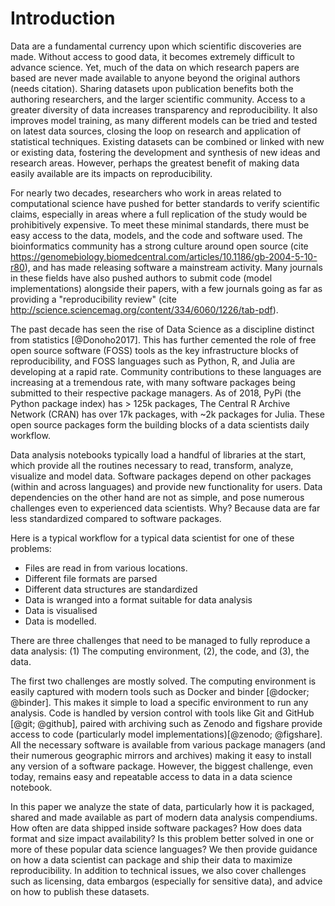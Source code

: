 
# Introduction

Data are a fundamental currency upon which scientific discoveries are made. Without access to good data, it becomes extremely difficult to advance science. Yet, much of the data on which research papers are based are never made available to anyone beyond the original authors (needs citation). Sharing datasets upon publication benefits both the authoring researchers, and the larger scientific community. Access to a greater diversity of data increases transparency and reproducibility. It also improves model training, as many different models can be tried and tested on latest data sources, closing the loop on research and application of statistical techniques. Existing datasets can be combined or linked with new or existing data, fostering the development and synthesis of new ideas and research areas. However, perhaps the greatest benefit of making data easily available are its impacts on reproducibility.

For nearly two decades, researchers who work in areas related to computational science have pushed for better standards to verify scientific claims, especially in areas where a full replication of the study would be prohibitively expensive. To meet these minimal standards, there must be easy access to the data, models, and the code and software used. The bioinformatics community has a strong culture around open source (cite https://genomebiology.biomedcentral.com/articles/10.1186/gb-2004-5-10-r80), and has made releasing software a mainstream activity. Many journals in these fields have also pushed authors to submit code (model implementations) alongside their papers, with a few journals going as far as providing a "reproducibility review" (cite http://science.sciencemag.org/content/334/6060/1226/tab-pdf).

The past decade has seen the rise of Data Science as a discipline distinct from statistics [@Donoho2017]. This has further cemented the role of free open source software (FOSS) tools as the key infrastructure blocks of reproducibility, and FOSS languages such as Python, R, and Julia are developing at a rapid rate. Community contributions to these languages are increasing at a tremendous rate, with many software packages being submitted to their respective package managers. As of 2018, PyPi (the Python package index) has > 125k packages, The Central R Archive Network (CRAN) has over 17k packages, with ~2k packages for Julia. These open source packages form the building blocks of a data scientists daily workflow.

Data analysis notebooks typically load a handful of libraries at the start, which provide all the routines necessary to read, transform, analyze, visualize and model data. Software packages depend on other packages (within and across languages) and provide new functionality for users. Data dependencies on the other hand are not as simple, and pose numerous challenges even to experienced data scientists. Why? Because data are far less standardized compared to software packages.

Here is a typical workflow for a typical data scientist for one of these problems:

* Files are read in from various locations.
* Different file formats are parsed
* Different data structures are standardized
* Data is wranged into a format suitable for data analysis
* Data is visualised
* Data is modelled.

There are three challenges that need to be managed to fully reproduce a data analysis: (1) The computing environment, (2), the code, and (3), the data.

The first two challenges are mostly solved. The computing environment is easily captured with modern tools such as Docker and binder [@docker; @binder]. This makes it simple to load a specific environment to run any analysis. Code is handled by version control with tools like Git and GitHub [@git; @github], paired with archiving such as Zenodo and figshare provide access to code (particularly model implementations)[@zenodo; @figshare]. All the necessary software is available from various package managers (and their numerous geographic mirrors and archives) making it easy to install any version of a software package. However, the biggest challenge, even today, remains easy and repeatable access to data in a data science notebook.

In this paper we analyze the state of data, particularly how it is packaged, shared and made available as part of modern data analysis compendiums. How often are data shipped inside software packages? How does data format and size impact availability? Is this problem better solved in one or more of these popular data science languages? We then provide guidance on how a data scientist can package and ship their data to maximize reproducibility. In addition to technical issues, we also cover challenges such as licensing, data embargos (especially for sensitive data), and advice on how to publish these datasets.
